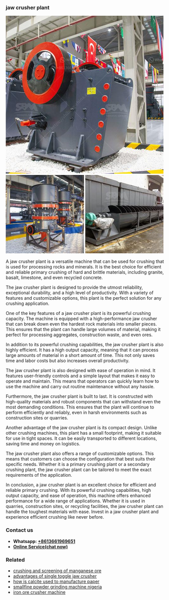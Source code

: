 <h3>jaw crusher plant</h3><img src='1702950104.jpg' alt=''><p>A jaw crusher plant is a versatile machine that can be used for crushing that is used for processing rocks and minerals. It is the best choice for efficient and reliable primary crushing of hard and brittle materials, including granite, basalt, limestone, and even recycled concrete.</p><p>The jaw crusher plant is designed to provide the utmost reliability, exceptional durability, and a high level of productivity. With a variety of features and customizable options, this plant is the perfect solution for any crushing application.</p><p>One of the key features of a jaw crusher plant is its powerful crushing capacity. The machine is equipped with a high-performance jaw crusher that can break down even the hardest rock materials into smaller pieces. This ensures that the plant can handle large volumes of material, making it perfect for processing aggregates, construction waste, and even ores.</p><p>In addition to its powerful crushing capabilities, the jaw crusher plant is also highly efficient. It has a high output capacity, meaning that it can process large amounts of material in a short amount of time. This not only saves time and labor costs but also increases overall productivity.</p><p>The jaw crusher plant is also designed with ease of operation in mind. It features user-friendly controls and a simple layout that makes it easy to operate and maintain. This means that operators can quickly learn how to use the machine and carry out routine maintenance without any hassle.</p><p>Furthermore, the jaw crusher plant is built to last. It is constructed with high-quality materials and robust components that can withstand even the most demanding conditions. This ensures that the plant will continue to perform efficiently and reliably, even in harsh environments such as construction sites or quarries.</p><p>Another advantage of the jaw crusher plant is its compact design. Unlike other crushing machines, this plant has a small footprint, making it suitable for use in tight spaces. It can be easily transported to different locations, saving time and money on logistics.</p><p>The jaw crusher plant also offers a range of customizable options. This means that customers can choose the configuration that best suits their specific needs. Whether it is a primary crushing plant or a secondary crushing plant, the jaw crusher plant can be tailored to meet the exact requirements of the application.</p><p>In conclusion, a jaw crusher plant is an excellent choice for efficient and reliable primary crushing. With its powerful crushing capabilities, high output capacity, and ease of operation, this machine offers enhanced performance for a wide range of applications. Whether it is used in quarries, construction sites, or recycling facilities, the jaw crusher plant can handle the toughest materials with ease. Invest in a jaw crusher plant and experience efficient crushing like never before.</p><h3>Contact us</h3><ul><li><strong>Whatsapp:&nbsp;<a href="https://wa.me/8613661969651">+8613661969651</a></strong></li><li><a href="https://swt.shibang-china.com/?git&amp;zhl&amp;jaw crusher plant"><strong>Online Service(chat now)</strong></a></li></ul><h3>Related</h3><ul><li><a href='crushing and screening of manganese ore.md'>crushing and screening of manganese ore</a></li><li><a href='advantages of single toggle jaw crusher.md'>advantages of single toggle jaw crusher</a></li><li><a href='how is calcite used to manufacture paper.md'>how is calcite used to manufacture paper</a></li><li><a href='smallfine powder grinding machine nigeria.md'>smallfine powder grinding machine nigeria</a></li><li><a href='iron ore crusher machine.md'>iron ore crusher machine</a></li></ul>